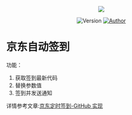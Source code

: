 <p align="center">
    <img src="https://cdn.jsdelivr.net/gh/ruicky/ruicky.github.io/2020/06/05/jd-sign/0.png">
</p>

<p align="center">
    <img alt="Version" src="https://img.shields.io/badge/release-0.0.1-blue"/>
    <a href="https://github.com/ruicky">
        <img alt="Author" src="https://img.shields.io/badge/author-ruicky-blueviolet"/>
    </a>
</p>

# 京东自动签到
功能：
1. 获取签到最新代码
2. 替换参数值
3. 签到并发送通知   

详情参考文章:[京东定时签到-GitHub 实现](https://ruicky.me/2020/06/05/jd-sign/)  
